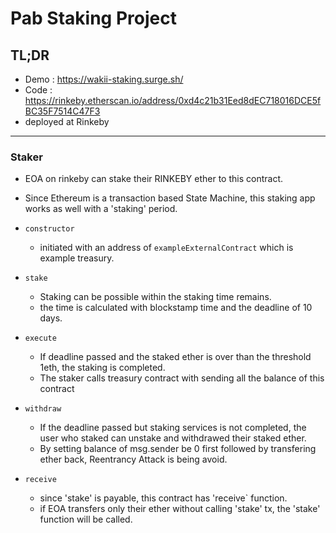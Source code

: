 # Pab Staking Project

## TL;DR
- Demo : https://wakii-staking.surge.sh/
- Code : https://rinkeby.etherscan.io/address/0xd4c21b31Eed8dEC718016DCE5fBC35F7514C47F3
- deployed at Rinkeby

---

### Staker
- EOA on rinkeby can stake their RINKEBY ether to this contract.
- Since Ethereum is a transaction based State Machine, this staking app works as well with a 'staking' period.

- `constructor`
    - initiated with an address of `exampleExternalContract` which is example treasury.


- `stake`
    - Staking can be possible within the staking time remains.
    - the time is calculated with blockstamp time and the deadline of 10 days.
- `execute`
    - If deadline passed and the staked ether is over than the threshold 1eth, the staking is completed.
    - The staker calls treasury contract with sending all the balance of this contract

- `withdraw`
    - If the deadline passed but staking services is not completed, the user who staked can unstake and withdrawed their staked ether.
    - By setting balance of msg.sender be 0 first followed by transfering ether back, Reentrancy Attack is being avoid.


- `receive`
    - since 'stake' is payable, this contract has 'receive` function.
    - if EOA transfers only their ether without calling 'stake' tx, the 'stake' function will be called.